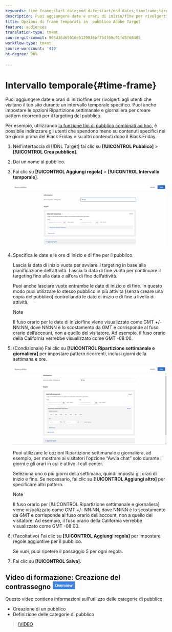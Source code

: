 ```yaml
---
keywords: time frame;start date;end date;start/end dates;timeframe;target schedule;week parting;day parting;parting
description: Puoi aggiungere date e orari di inizio/fine per rivolgerti agli utenti che visitano il tuo sito durante un intervallo temporale specifico. Puoi anche impostare le opzioni Ripartizione settimanale e giornaliera per creare pattern ricorrenti per il targeting del pubblico.
title: Opzioni di frame temporali in  pubblico Adobe Target
feature: audiences
translation-type: tm+mt
source-git-commit: 968d36d65016e51290f6bf754f69c91fd8f68405
workflow-type: tm+mt
source-wordcount: '410'
ht-degree: 96%

---
```



# Intervallo temporale{#time-frame}

Puoi aggiungere date e orari di inizio/fine per rivolgerti agli utenti che visitano il tuo sito durante un intervallo temporale specifico. Puoi anche impostare le opzioni Ripartizione settimanale e giornaliera per creare pattern ricorrenti per il targeting del pubblico.

Per esempio, utilizzando [la funzione tipi di pubblico combinati ad hoc](/help/c-target/combining-multiple-audiences.md#concept_A7386F1EA4394BD2AB72399C225981E5), è possibile indirizzare gli utenti che spendono meno su contenuti specifici nei tre giorni prima del Black Friday e su altri contenuti dopo il Black Friday.

1. Nell’interfaccia di [!DNL Target] fai clic su **[!UICONTROL Pubblico]** > **[!UICONTROL Crea pubblico]**.
1. Dai un nome al pubblico.
1. Fai clic su **[!UICONTROL Aggiungi regola]** > **[!UICONTROL Intervallo temporale]**.

   ![](assets/target_timeframe_dialog.png)

1. Specifica le date e le ore di inizio e di fine per il pubblico.

   Lascia la data di inizio vuota per avviare il targeting in base alla pianificazione dellʼattività. Lascia la data di fine vuota per continuare il targeting fino alla data e allʼora di fine dellʼattività.

   Puoi anche lasciare vuote entrambe le date di inizio o di fine. In questo modo puoi utilizzare lo stesso pubblico in più attività (senza creare una copia del pubblico) controllando le date di inizio e di fine a livello di attività.

   >[!NOTE]
   >
   >Il fuso orario per le date di inizio/fine viene visualizzato come GMT +/- NN:NN, dove NN:NN è lo scostamento da GMT e corrisponde al fuso orario dell’account, non a quello del visitatore. Ad esempio, il fuso orario della California verrebbe visualizzato come GMT -08:00.

1. (Condizionale) Fai clic su **[!UICONTROL Ripartizione settimanale e giornaliera]** per impostare pattern ricorrenti, inclusi giorni della settimana e ore.

   ![Ripartizione settimanale e giornaliera](assets/week_and_day_parting.png)

   Puoi utilizzare le opzioni Ripartizione settimanale e giornaliera, ad esempio, per mostrare ai visitatori lʼopzione “Avvia chat” solo durante i giorni e gli orari in cui è attivo il call center.

   Seleziona uno o più giorni della settimana, quindi imposta gli orari di inizio e fine. Se necessario, fai clic su **[!UICONTROL Aggiungi altro]** per specificare altri pattern.

   >[!NOTE]
   >
   >Il fuso orario per [!UICONTROL Ripartizione settimanale e giornaliera] viene visualizzato come GMT +/- NN:NN, dove NN:NN è lo scostamento da GMT e corrisponde al fuso orario dellʼaccount, non a quello del visitatore. Ad esempio, il fuso orario della California verrebbe visualizzato come GMT -08:00.

1. (Facoltativo) Fai clic su **[!UICONTROL Aggiungi regola]** per impostare regole aggiuntive per il pubblico.

   Se vuoi, puoi ripetere il passaggio 5 per ogni regola.

1. Fai clic su **[!UICONTROL Salva]**.

## Video di formazione: Creazione del contrassegno ![Panoramica pubblico](/help/assets/overview.png)

Questo video contiene informazioni sull&#39;utilizzo delle categorie di pubblico.

* Creazione di un pubblico
* Definizione delle categorie di pubblico

>[!VIDEO](https://video.tv.adobe.com/v/17392)
